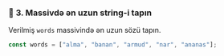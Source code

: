 
### 🎯 **3. Massivdə ən uzun string-i tapın**

Verilmiş `words` massivində ən uzun sözü tapın.

```js
const words = ["alma", "banan", "armud", "nar", "ananas"];
```
